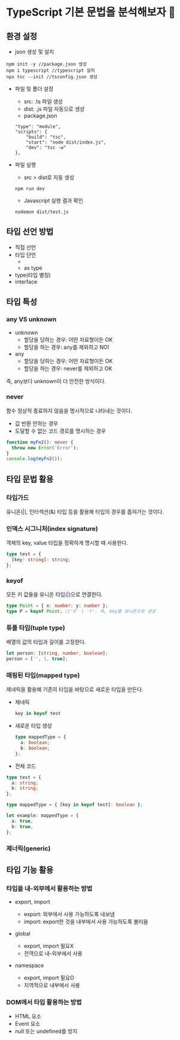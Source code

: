 # TypeScript 기본 문법을 분석해보자 🎯

## 환경 설정

- json 생성 및 설치

```
npm init -y //package.json 생성
npm i typescript //typescript 설치
npx tsc --init //tsconfig.json 생성
```

- 파일 및 폴더 설정

  - src: .ts 파일 생성
  - dist: .js 파일 자동으로 생성
  - package.json

  ```
  "type": "module",
  "scripts": {
      "build": "tsc",
      "start": "node dist/index.js",
      "dev": "tsc -w"
  },
  ```

- 파일 실행
  - src > dist로 자동 생성
  ```
  npm run dev
  ```
  - Javascript 실행 결과 확인
  ```
  nodemon dist/test.js
  ```

## 타입 선언 방법

- 직접 선언
- 타입 단언
  - <type>
  - as type
- type(타입 별칭)
- interface

## 타입 특성

### any VS unknown

- unknown
  - 할당을 당하는 경우: 어떤 자료형이든 OK
  - 할당을 하는 경우: any를 제외하고 NO!
- any
  - 할당을 당하는 경우: 어떤 자료형이든 OK
  - 할당을 하는 경우: never를 제외하고 OK

즉, any보다 unknown이 더 안전한 방식이다.

### never

함수 정상적 종료하지 않음을 명시적으로 나타내는 것이다.

- 값 반환 안하는 경우
- 도달할 수 없는 코드 경로를 명시하는 경우

```ts
function myFn2(): never {
  throw new Error('Error');
}
console.log(myFn2());
```

## 타입 문법 활용

### 타입가드

유니온(|), 인터섹션(&) 타입 등을 활용해 타입의 경우를 좁혀가는 것이다.

### 인덱스 시그니처(index signature)

객체의 key, value 타입을 정확하게 명시할 때 사용한다.

```ts
type test = {
  [key: string]: string;
};
```

### keyof

모든 키 값들을 유니온 타입(|)으로 연결한다.

```ts
type Point = { x: number; y: number };
type P = keyof Point; //'X' | 'Y'. 즉, key를 유니온으로 생성
```

### 튜플 타입(tuple type)

배열의 값의 타입과 길이를 고정한다.

```ts
let person: [string, number, boolean];
person = ['', 1, true];
```

### 매핑된 타입(mapped type)

제네릭을 활용해 기존의 타입을 바탕으로 새로운 타입을 만든다.

- 제네릭
  ```ts
  key in keyof test
  ```
- 새로운 타입 생성
  ```ts
  type mappedType = {
    a: boolean;
    b: boolean;
  };
  ```
- 전체 코드

```ts
type test = {
  a: string;
  b: string;
};

type mappedType = { [key in keyof test]: boolean };

let example: mappedType = {
  a: true,
  b: true,
};
```

### 제너릭(generic)

## 타입 기능 활용

### 타입을 내-외부에서 활용하는 방법

- export, import
  - export: 외부에서 사용 가능하도록 내보냄
  - import: export한 것을 내부에서 사용 가능하도록 불러옴
- global

  - export, import 필요X
  - 전역으로 내-외부에서 사용

- namespace
  - export, import 필요O
  - 지역적으로 내부에서 사용

### DOM에서 타입 활용하는 방법

- HTML 요소
- Event 요소
- null 또는 undefined를 방지

